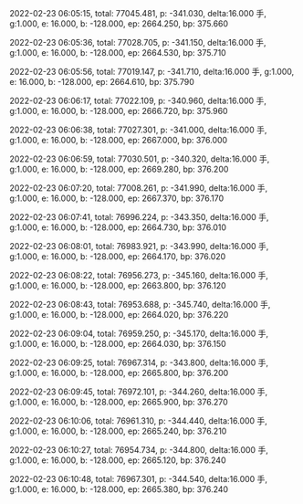 2022-02-23 06:05:15, total: 77045.481, p: -341.030, delta:16.000 手, g:1.000, e: 16.000, b: -128.000, ep: 2664.250, bp: 375.660

2022-02-23 06:05:36, total: 77028.705, p: -341.150, delta:16.000 手, g:1.000, e: 16.000, b: -128.000, ep: 2664.530, bp: 375.710

2022-02-23 06:05:56, total: 77019.147, p: -341.710, delta:16.000 手, g:1.000, e: 16.000, b: -128.000, ep: 2664.610, bp: 375.790

2022-02-23 06:06:17, total: 77022.109, p: -340.960, delta:16.000 手, g:1.000, e: 16.000, b: -128.000, ep: 2666.720, bp: 375.960

2022-02-23 06:06:38, total: 77027.301, p: -341.000, delta:16.000 手, g:1.000, e: 16.000, b: -128.000, ep: 2667.000, bp: 376.000

2022-02-23 06:06:59, total: 77030.501, p: -340.320, delta:16.000 手, g:1.000, e: 16.000, b: -128.000, ep: 2669.280, bp: 376.200

2022-02-23 06:07:20, total: 77008.261, p: -341.990, delta:16.000 手, g:1.000, e: 16.000, b: -128.000, ep: 2667.370, bp: 376.170

2022-02-23 06:07:41, total: 76996.224, p: -343.350, delta:16.000 手, g:1.000, e: 16.000, b: -128.000, ep: 2664.730, bp: 376.010

2022-02-23 06:08:01, total: 76983.921, p: -343.990, delta:16.000 手, g:1.000, e: 16.000, b: -128.000, ep: 2664.170, bp: 376.020

2022-02-23 06:08:22, total: 76956.273, p: -345.160, delta:16.000 手, g:1.000, e: 16.000, b: -128.000, ep: 2663.800, bp: 376.120

2022-02-23 06:08:43, total: 76953.688, p: -345.740, delta:16.000 手, g:1.000, e: 16.000, b: -128.000, ep: 2664.020, bp: 376.220

2022-02-23 06:09:04, total: 76959.250, p: -345.170, delta:16.000 手, g:1.000, e: 16.000, b: -128.000, ep: 2664.030, bp: 376.150

2022-02-23 06:09:25, total: 76967.314, p: -343.800, delta:16.000 手, g:1.000, e: 16.000, b: -128.000, ep: 2665.800, bp: 376.200

2022-02-23 06:09:45, total: 76972.101, p: -344.260, delta:16.000 手, g:1.000, e: 16.000, b: -128.000, ep: 2665.900, bp: 376.270

2022-02-23 06:10:06, total: 76961.310, p: -344.440, delta:16.000 手, g:1.000, e: 16.000, b: -128.000, ep: 2665.240, bp: 376.210

2022-02-23 06:10:27, total: 76954.734, p: -344.800, delta:16.000 手, g:1.000, e: 16.000, b: -128.000, ep: 2665.120, bp: 376.240

2022-02-23 06:10:48, total: 76967.301, p: -344.540, delta:16.000 手, g:1.000, e: 16.000, b: -128.000, ep: 2665.380, bp: 376.240